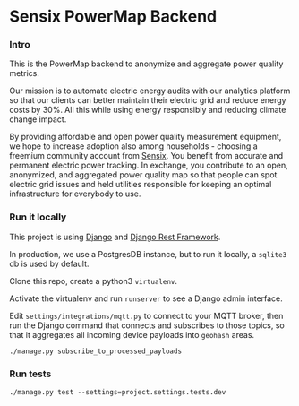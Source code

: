 Sensix PowerMap Backend
===

### Intro 

This is the PowerMap backend to anonymize and aggregate power quality metrics.

Our mission is to automate electric energy audits with our analytics platform so that our clients can better maintain their electric grid and reduce energy costs by 30%.
All this while using energy responsibly and reducing climate change impact.

By providing affordable and open power quality measurement equipment, we hope to increase adoption also among households - choosing a freemium community account from [Sensix](https://sensix.io/). You benefit from accurate and permanent electric power tracking. In exchange, you contribute to an open, anonymized, and aggregated power quality map so that people can spot electric grid issues and held utilities responsible for keeping an optimal infrastructure for everybody to use.

### Run it locally

This project is using [Django](https://www.djangoproject.com/) and [Django Rest Framework](https://www.django-rest-framework.org/).

In production, we use a PostgresDB instance, but to run it locally, a `sqlite3` db is used by default. 

Clone this repo, create a python3 `virtualenv`.

Activate the virtualenv and run `runserver` to see a Django admin interface.

Edit `settings/integrations/mqtt.py` to connect to your MQTT broker, then run the Django command that connects and subscribes to those topics,
so that it aggregates all incoming device payloads into `geohash` areas.

```
./manage.py subscribe_to_processed_payloads
```

### Run tests

```
./manage.py test --settings=project.settings.tests.dev
```


